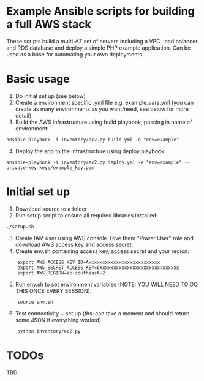 Example Ansible scripts for building a full AWS stack
=============================================
These scripts build a multi-AZ set of servers including a VPC, load balancer and RDS database and deploy a simple PHP example application. Can be used as a base for automating your own deployments.

Basic usage
===========
1. Do initial set up (see below)
2. Create a environment specific .yml file e.g. example_vars.yml (you can create as many environments as you want/need, see below for more detail)
3. Build the AWS infrastructure using build playbook, passing in name of environment:

  ```
  ansible-playbook -i inventory/ec2.py build.yml -e "env=example"
  ```
4. Deploy the app to the infrastructure using deploy playbook:

  ```
  ansible-playbook -i inventory/ec2.py deploy.yml -e "env=example" --private-key keys/example_key.pem
  ```

Initial set up
==============
1. Download source to a folder
2. Run setup script to ensure all required libraries installed:

```
./setup.sh
```
3. Create IAM user using AWS console. Give them "Power User" role and download AWS access key and access secret.
4. Create env.sh containing access key, access secret and your region:

```
    export AWS_ACCESS_KEY_ID=Axxxxxxxxxxxxxxxxxxxxxxxxxx
    export AWS_SECRET_ACCESS_KEY=0xxxxxxxxxxxxxxxxxxxxxxxxxxxxx
    export AWS_REGION=ap-southeast-2
```    
5. Run env.sh to set environment variables (NOTE: YOU WILL NEED TO DO THIS ONCE EVERY SESSION):

```
    source env.sh
```    
6. Test connectivity + set up (thsi can take a moment and should return some JSON if everything worked)

```
    python inventory/ec2.py
```

TODOs
=====
TBD
